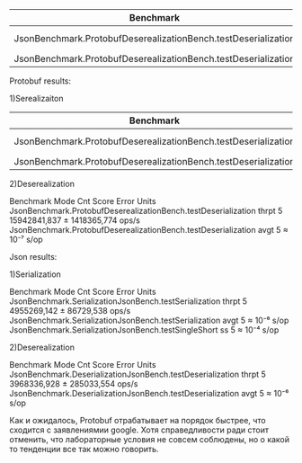 | Benchmark  | Mode | Cnt | Score | Error | Units |
|:----:|:---------:|:----:|:----:|:---------:|:----:|
| JsonBenchmark.ProtobufDeserealizationBench.testDeserialization  | thrpt | 5 | | 23336687,876 | ± 1230146,680 | ops/s |
| JsonBenchmark.ProtobufDeserealizationBench.testDeserialization  | avgt | 5 | | ≈ 10⁻⁷ |  | s/op |


Protobuf results:

1)Serealizaiton

| Benchmark  | Mode | Cnt | Score | Error | Units |
|:----:|:---------:|:----:|:----:|:---------:|:----:|
| JsonBenchmark.ProtobufDeserealizationBench.testDeserialization  | thrpt | 5 | | 23336687,876 | ± 1230146,680 | ops/s |
| JsonBenchmark.ProtobufDeserealizationBench.testDeserialization  | avgt | 5 | | ≈ 10⁻⁷ |  | s/op |

2)Deserealization

Benchmark                                                        Mode  Cnt         Score         Error  Units
JsonBenchmark.ProtobufDeserealizationBench.testDeserialization  thrpt    5  15942841,837 ± 1418365,774  ops/s
JsonBenchmark.ProtobufDeserealizationBench.testDeserialization   avgt    5        ≈ 10⁻⁷                 s/op

Json results:

1)Serialization

Benchmark                                                Mode  Cnt        Score       Error  Units
JsonBenchmark.SerializationJsonBench.testSerialization  thrpt    5  4955269,142 ± 86729,538  ops/s
JsonBenchmark.SerializationJsonBench.testSerialization   avgt    5       ≈ 10⁻⁶               s/op
JsonBenchmark.SerializationJsonBench.testSingleShort       ss    5       ≈ 10⁻⁴               s/op

2)Deserealization

Benchmark                                                    Mode  Cnt        Score        Error  Units
JsonBenchmark.DeserializationJsonBench.testDeserialization  thrpt    5  3968336,928 ± 285033,554  ops/s
JsonBenchmark.DeserializationJsonBench.testDeserialization   avgt    5       ≈ 10⁻⁶                s/op


Как и ожидалось, Protobuf отрабатывает на порядок быстрее, что сходится с заявлениямии google. Хотя справедливости ради стоит отменить, что лабораторные условия не совсем соблюдены, но о какой то тенденции все так можно говорить.
